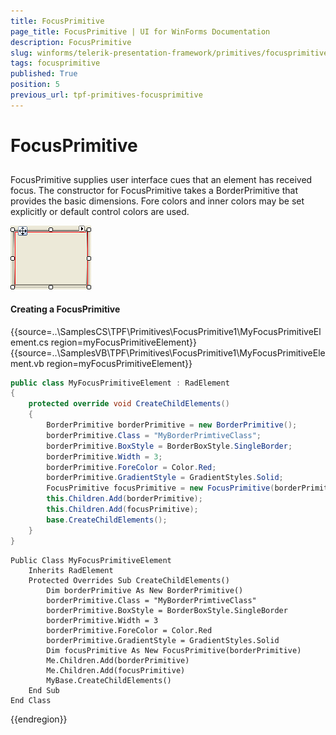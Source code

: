 ```yaml
---
title: FocusPrimitive
page_title: FocusPrimitive | UI for WinForms Documentation
description: FocusPrimitive
slug: winforms/telerik-presentation-framework/primitives/focusprimitive
tags: focusprimitive
published: True
position: 5
previous_url: tpf-primitives-focusprimitive
---
```


# FocusPrimitive

## 

FocusPrimitive supplies user interface cues that an element has received focus. The constructor for FocusPrimitive takes a  BorderPrimitive that provides the basic dimensions. Fore colors and inner colors may be set explicitly or default control colors are used.

![tpf-primitives-focusprimitive 001](images/tpf-primitives-focusprimitive001.png)

#### Creating a FocusPrimitive

	



{{source=..\SamplesCS\TPF\Primitives\FocusPrimitive1\MyFocusPrimitiveElement.cs region=myFocusPrimitiveElement}} 
{{source=..\SamplesVB\TPF\Primitives\FocusPrimitive1\MyFocusPrimitiveElement.vb region=myFocusPrimitiveElement}} 

````C#
public class MyFocusPrimitiveElement : RadElement
{
    protected override void CreateChildElements()
    {
        BorderPrimitive borderPrimitive = new BorderPrimitive();
        borderPrimitive.Class = "MyBorderPrimtiveClass";
        borderPrimitive.BoxStyle = BorderBoxStyle.SingleBorder;
        borderPrimitive.Width = 3;
        borderPrimitive.ForeColor = Color.Red;
        borderPrimitive.GradientStyle = GradientStyles.Solid;
        FocusPrimitive focusPrimitive = new FocusPrimitive(borderPrimitive);
        this.Children.Add(borderPrimitive);
        this.Children.Add(focusPrimitive);
        base.CreateChildElements();
    }
}

````
````VB.NET
Public Class MyFocusPrimitiveElement
    Inherits RadElement
    Protected Overrides Sub CreateChildElements()
        Dim borderPrimitive As New BorderPrimitive()
        borderPrimitive.Class = "MyBorderPrimtiveClass"
        borderPrimitive.BoxStyle = BorderBoxStyle.SingleBorder
        borderPrimitive.Width = 3
        borderPrimitive.ForeColor = Color.Red
        borderPrimitive.GradientStyle = GradientStyles.Solid
        Dim focusPrimitive As New FocusPrimitive(borderPrimitive)
        Me.Children.Add(borderPrimitive)
        Me.Children.Add(focusPrimitive)
        MyBase.CreateChildElements()
    End Sub
End Class

````

{{endregion}}
